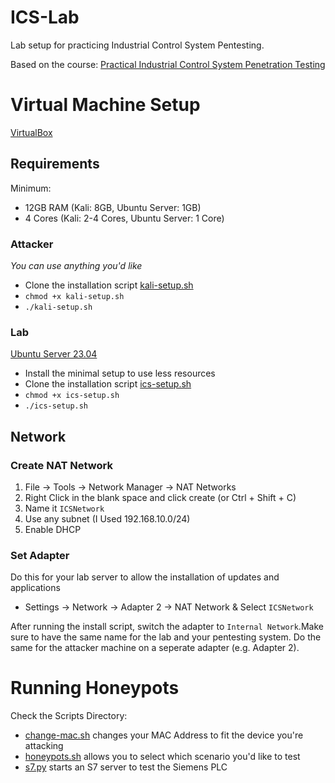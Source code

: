 # ICS-Lab
Lab setup for practicing Industrial Control System Pentesting.

Based on the course: [Practical Industrial Control System Penetration Testing](https://www.udemy.com/course/practical-ics-pentesting/)

# Virtual Machine Setup

[VirtualBox](https://www.virtualbox.org/wiki/Downloads)

## Requirements

Minimum:
- 12GB RAM (Kali: 8GB, Ubuntu Server: 1GB)
- 4 Cores (Kali: 2-4 Cores, Ubuntu Server: 1 Core)

### Attacker

*You can use anything you'd like*

- Clone the installation script [kali-setup.sh](https://github.com/Lavender-exe/ICS-Lab/blob/main/setup/kali-setup.sh)
- `chmod +x kali-setup.sh`
- `./kali-setup.sh`

### Lab

[Ubuntu Server 23.04 ](https://ubuntu.com/download/server)
- Install the minimal setup to use less resources
- Clone the installation script [ics-setup.sh](https://github.com/Lavender-exe/ICS-Lab/blob/main/setup/ics-setup.sh)
- `chmod +x ics-setup.sh`
- `./ics-setup.sh`

## Network

### Create NAT Network

1. File -> Tools -> Network Manager -> NAT Networks
2. Right Click in the blank space and click create (or Ctrl + Shift + C)
3. Name it `ICSNetwork`
4. Use any subnet (I Used 192.168.10.0/24)
5. Enable DHCP

### Set Adapter

Do this for your lab server to allow the installation of updates and applications
- Settings -> Network -> Adapter 2 -> NAT Network & Select `ICSNetwork`

After running the install script, switch the adapter to `Internal Network`.Make sure to have the same name for the lab and your pentesting system. Do the same for the attacker machine on a seperate adapter (e.g. Adapter 2).

# Running Honeypots

Check the Scripts Directory:
- [change-mac.sh](https://github.com/Lavender-exe/ICS-Lab/blob/main/scripts/change-mac.sh) changes your MAC Address to fit the device you're attacking
- [honeypots.sh](https://github.com/Lavender-exe/ICS-Lab/blob/main/scripts/honeypots.sh) allows you to select which scenario you'd like to test
- [s7.py](https://github.com/Lavender-exe/ICS-Lab/blob/main/scripts/s7.py) starts an S7 server to test the Siemens PLC
